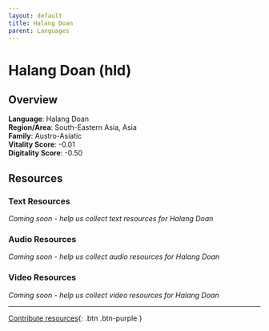 ```yaml
---
layout: default
title: Halang Doan
parent: Languages
---
```


# Halang Doan (hld)

## Overview

**Language**: Halang Doan  
**Region/Area**: South-Eastern Asia, Asia  
**Family**: Austro-Asiatic  
**Vitality Score**: -0.01  
**Digitality Score**: -0.50  

## Resources

### Text Resources
*Coming soon - help us collect text resources for Halang Doan*

### Audio Resources
*Coming soon - help us collect audio resources for Halang Doan*

### Video Resources
*Coming soon - help us collect video resources for Halang Doan*

---

[Contribute resources](https://fairtrain.github.io/){: .btn .btn-purple }

